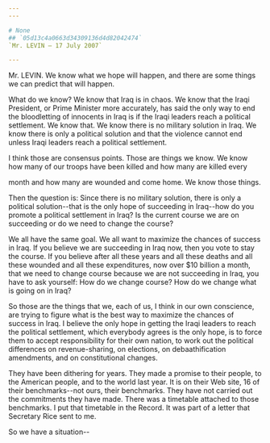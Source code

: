 ```yaml
---
---

# None
## `05d13c4a0663d34309136d4d82042474`
`Mr. LEVIN — 17 July 2007`

---
```



Mr. LEVIN. We know what we hope will happen, and there are some 
things we can predict that will happen.

What do we know? We know that Iraq is in chaos. We know that the 
Iraqi President, or Prime Minister more accurately, has said the only 
way to end the bloodletting of innocents in Iraq is if the Iraqi 
leaders reach a political settlement. We know that. We know there is no 
military solution in Iraq. We know there is only a political solution 
and that the violence cannot end unless Iraqi leaders reach a political 
settlement.

I think those are consensus points. Those are things we know. We know 
how many of our troops have been killed and how many are killed every


month and how many are wounded and come home. We know those things.

Then the question is: Since there is no military solution, there is 
only a political solution--that is the only hope of succeeding in 
Iraq--how do you promote a political settlement in Iraq? Is the current 
course we are on succeeding or do we need to change the course?

We all have the same goal. We all want to maximize the chances of 
success in Iraq. If you believe we are succeeding in Iraq now, then you 
vote to stay the course. If you believe after all these years and all 
these deaths and all these wounded and all these expenditures, now over 
$10 billion a month, that we need to change course because we are not 
succeeding in Iraq, you have to ask yourself: How do we change course? 
How do we change what is going on in Iraq?

So those are the things that we, each of us, I think in our own 
conscience, are trying to figure what is the best way to maximize the 
chances of success in Iraq. I believe the only hope in getting the 
Iraqi leaders to reach the political settlement, which everybody agrees 
is the only hope, is to force them to accept responsibility for their 
own nation, to work out the political differences on revenue-sharing, 
on elections, on debaathification amendments, and on constitutional 
changes.

They have been dithering for years. They made a promise to their 
people, to the American people, and to the world last year. It is on 
their Web site, 16 of their benchmarks--not ours, their benchmarks. 
They have not carried out the commitments they have made. There was a 
timetable attached to those benchmarks. I put that timetable in the 
Record. It was part of a letter that Secretary Rice sent to me.


So we have a situation--